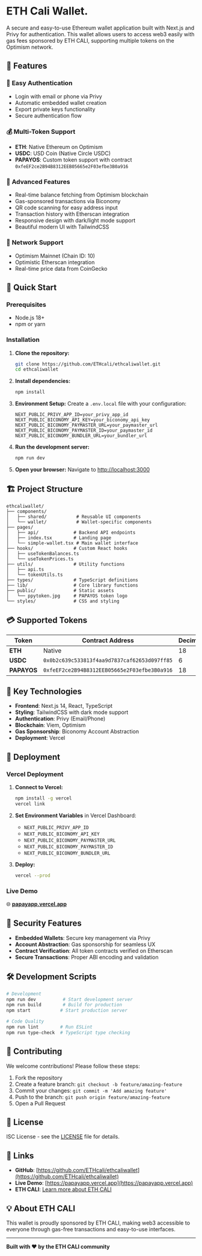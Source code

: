 # ETH Cali Wallet.

A secure and easy-to-use Ethereum wallet application built with Next.js and Privy for authentication. This wallet allows users to access web3 easily with gas fees sponsored by ETH CALI, supporting multiple tokens on the Optimism network.

## 🌟 Features

### 🔐 **Easy Authentication**
- Login with email or phone via Privy
- Automatic embedded wallet creation
- Export private keys functionality
- Secure authentication flow

### 💰 **Multi-Token Support**
- **ETH**: Native Ethereum on Optimism
- **USDC**: USD Coin (Native Circle USDC)
- **PAPAYOS**: Custom token support with contract `0xfeEF2ce2B94B8312EEB05665e2F03efbe3B0a916`

### 🚀 **Advanced Features**
- Real-time balance fetching from Optimism blockchain
- Gas-sponsored transactions via Biconomy
- QR code scanning for easy address input
- Transaction history with Etherscan integration
- Responsive design with dark/light mode support
- Beautiful modern UI with TailwindCSS

### 🔗 **Network Support**
- Optimism Mainnet (Chain ID: 10)
- Optimistic Etherscan integration
- Real-time price data from CoinGecko

## 🚀 Quick Start

### Prerequisites
- Node.js 18+ 
- npm or yarn

### Installation

1. **Clone the repository:**
   ```bash
   git clone https://github.com/ETHcali/ethcaliwallet.git
   cd ethcaliwallet
   ```

2. **Install dependencies:**
   ```bash
   npm install
   ```

3. **Environment Setup:**
   Create a `.env.local` file with your configuration:
   ```env
   NEXT_PUBLIC_PRIVY_APP_ID=your_privy_app_id
   NEXT_PUBLIC_BICONOMY_API_KEY=your_biconomy_api_key
   NEXT_PUBLIC_BICONOMY_PAYMASTER_URL=your_paymaster_url
   NEXT_PUBLIC_BICONOMY_PAYMASTER_ID=your_paymaster_id
   NEXT_PUBLIC_BICONOMY_BUNDLER_URL=your_bundler_url
   ```

4. **Run the development server:**
   ```bash
   npm run dev
   ```

5. **Open your browser:**
   Navigate to [http://localhost:3000](http://localhost:3000)

## 🏗️ Project Structure

```
ethcaliwallet/
├── components/
│   ├── shared/           # Reusable UI components
│   └── wallet/           # Wallet-specific components
├── pages/
│   ├── api/             # Backend API endpoints
│   ├── index.tsx        # Landing page
│   └── simple-wallet.tsx # Main wallet interface
├── hooks/               # Custom React hooks
│   ├── useTokenBalances.ts
│   └── useTokenPrices.ts
├── utils/               # Utility functions
│   ├── api.ts
│   └── tokenUtils.ts
├── types/               # TypeScript definitions
├── lib/                 # Core library functions
├── public/              # Static assets
│   └── ppytoken.jpg     # PAPAYOS token logo
└── styles/              # CSS and styling
```

## 💳 Supported Tokens

| Token | Contract Address | Decimals | Network |
|-------|------------------|----------|---------|
| **ETH** | Native | 18 | Optimism |
| **USDC** | `0x0b2c639c533813f4aa9d7837caf62653d097ff85` | 6 | Optimism |
| **PAPAYOS** | `0xfeEF2ce2B94B8312EEB05665e2F03efbe3B0a916` | 18 | Optimism |

## 🔧 Key Technologies

- **Frontend**: Next.js 14, React, TypeScript
- **Styling**: TailwindCSS with dark mode support
- **Authentication**: Privy (Email/Phone)
- **Blockchain**: Viem, Optimism
- **Gas Sponsorship**: Biconomy Account Abstraction
- **Deployment**: Vercel

## 🚀 Deployment

### Vercel Deployment

1. **Connect to Vercel:**
   ```bash
   npm install -g vercel
   vercel link
   ```

2. **Set Environment Variables** in Vercel Dashboard:
   - `NEXT_PUBLIC_PRIVY_APP_ID`
   - `NEXT_PUBLIC_BICONOMY_API_KEY`
   - `NEXT_PUBLIC_BICONOMY_PAYMASTER_URL`
   - `NEXT_PUBLIC_BICONOMY_PAYMASTER_ID`
   - `NEXT_PUBLIC_BICONOMY_BUNDLER_URL`

3. **Deploy:**
   ```bash
   vercel --prod
   ```

### Live Demo
🌐 **[papayapp.vercel.app](https://papayapp.vercel.app)**

## 🔐 Security Features

- **Embedded Wallets**: Secure key management via Privy
- **Account Abstraction**: Gas sponsorship for seamless UX
- **Contract Verification**: All token contracts verified on Etherscan
- **Secure Transactions**: Proper ABI encoding and validation

## 🛠️ Development Scripts

```bash
# Development
npm run dev          # Start development server
npm run build        # Build for production
npm start           # Start production server

# Code Quality
npm run lint        # Run ESLint
npm run type-check  # TypeScript type checking
```

## 🤝 Contributing

We welcome contributions! Please follow these steps:

1. Fork the repository
2. Create a feature branch: `git checkout -b feature/amazing-feature`
3. Commit your changes: `git commit -m 'Add amazing feature'`
4. Push to the branch: `git push origin feature/amazing-feature`
5. Open a Pull Request

## 📄 License

ISC License - see the [LICENSE](LICENSE) file for details.

## 🔗 Links

- **GitHub**: [https://github.com/ETHcali/ethcaliwallet](https://github.com/ETHcali/ethcaliwallet)
- **Live Demo**: [https://papayapp.vercel.app](https://papayapp.vercel.app)
- **ETH CALI**: [Learn more about ETH CALI](https://ethcali.org)

## 💡 About ETH CALI

This wallet is proudly sponsored by ETH CALI, making web3 accessible to everyone through gas-free transactions and easy-to-use interfaces.

---

**Built with ❤️ by the ETH CALI community** 
